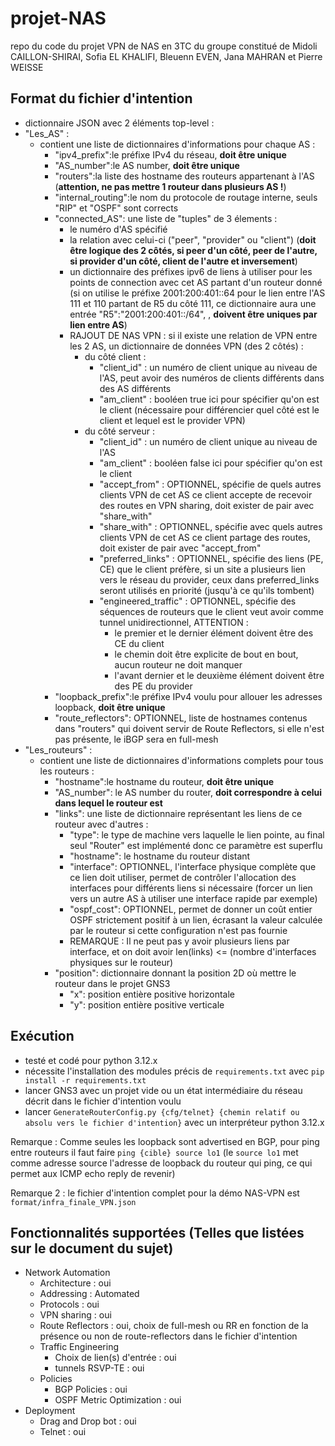 # projet-NAS
repo du code du projet VPN de NAS en 3TC du groupe constitué de Midoli CAILLON-SHIRAI, Sofia EL KHALIFI, Bleuenn EVEN, Jana MAHRAN et Pierre WEISSE

## Format du fichier d'intention
- dictionnaire JSON avec 2 éléments top-level :
- "Les_AS" :
    - contient une liste de dictionnaires d'informations pour chaque AS :
        - "ipv4_prefix":le préfixe IPv4 du réseau, **doit être unique**
        - "AS_number":le AS number, **doit être unique**
        - "routers":la liste des hostname des routeurs appartenant à l'AS (**attention, ne pas mettre 1 routeur dans plusieurs AS !**)
        - "internal_routing":le nom du protocole de routage interne, seuls "RIP" et "OSPF" sont corrects
        - "connected_AS": une liste de "tuples" de 3 élements :
            - le numéro d'AS spécifié
            - la relation avec celui-ci ("peer", "provider" ou "client") (**doit être logique des 2 côtés, si peer d'un côté, peer de l'autre, si provider d'un côté, client de l'autre et inversement**)
            - un dictionnaire des préfixes ipv6 de liens à utiliser pour les points de connection avec cet AS partant d'un routeur donné (si on utilise le préfixe 2001:200:401::64 pour le lien entre l'AS 111 et 110 partant de R5 du côté 111, ce dictionnaire aura une entrée "R5":"2001:200:401::/64", , **doivent être uniques par lien entre AS**)
            - RAJOUT DE NAS VPN : si il existe une relation de VPN entre les 2 AS, un dictionnaire de données VPN (des 2 côtés) :
                - du côté client :
                    - "client_id" : un numéro de client unique au niveau de l'AS, peut avoir des numéros de clients différents dans des AS différents
                    - "am_client" : booléen true ici pour spécifier qu'on est le client (nécessaire pour différencier quel côté est le client et lequel est le provider VPN)
                - du côté serveur :
                    - "client_id" : un numéro de client unique au niveau de l'AS
                    - "am_client" : booléen false ici pour spécifier qu'on est le client
                    - "accept_from" : OPTIONNEL, spécifie de quels autres clients VPN de cet AS ce client accepte de recevoir des routes en VPN sharing, doit exister de pair avec "share_with"
                    - "share_with" : OPTIONNEL, spécifie avec quels autres clients VPN de cet AS ce client partage des routes, doit exister de pair avec "accept_from"
                    - "preferred_links" : OPTIONNEL, spécifie des liens (PE, CE) que le client préfère, si un site a plusieurs lien vers le réseau du provider, ceux dans preferred_links seront utilisés en priorité (jusqu'à ce qu'ils tombent)
                    - "engineered_traffic" : OPTIONNEL, spécifie des séquences de routeurs que le client veut avoir comme tunnel unidirectionnel, ATTENTION :
                        - le premier et le dernier élément doivent être des CE du client
                        - le chemin doit être explicite de bout en bout, aucun routeur ne doit manquer
                        - l'avant dernier et le deuxième élément doivent être des PE du provider
        - "loopback_prefix":le préfixe IPv4 voulu pour allouer les adresses loopback, **doit être unique**
        - "route_reflectors": OPTIONNEL, liste de hostnames contenus dans "routers" qui doivent servir de Route Reflectors, si elle n'est pas présente, le iBGP sera en full-mesh
- "Les_routeurs" :
    - contient une liste de dictionnaires d'informations complets pour tous les routeurs :
        - "hostname":le hostname du routeur, **doit être unique**
        - "AS_number": le AS number du router, **doit correspondre à celui dans lequel le routeur est**
        - "links": une liste de dictionnaire représentant les liens de ce routeur avec d'autres :
            - "type": le type de machine vers laquelle le lien pointe, au final seul "Router" est implémenté donc ce paramètre est superflu
            - "hostname": le hostname du routeur distant
            - "interface": OPTIONNEL, l'interface physique complète que ce lien doit utiliser, permet de contrôler l'allocation des interfaces pour différents liens si nécessaire (forcer un lien vers un autre AS à utiliser une interface rapide par exemple)
            - "ospf_cost": OPTIONNEL, permet de donner un coût entier OSPF strictement positif à un lien, écrasant la valeur calculée par le routeur si cette configuration n'est pas fournie
            - REMARQUE : Il ne peut pas y avoir plusieurs liens par interface, et on doit avoir len(links) <= (nombre d'interfaces physiques sur le routeur)
        - "position": dictionnaire donnant la position 2D où mettre le routeur dans le projet GNS3
            - "x": position entière positive horizontale
            - "y": position entière positive verticale

## Exécution
- testé et codé pour python 3.12.x
- nécessite l'installation des modules précis de `requirements.txt` avec `pip install -r requirements.txt`
- lancer GNS3 avec un projet vide ou un état intermédiaire du réseau décrit dans le fichier d'intention voulu
- lancer `GenerateRouterConfig.py {cfg/telnet} {chemin relatif ou absolu vers le fichier d'intention}` avec un interpréteur python 3.12.x

Remarque : Comme seules les loopback sont advertised en BGP, pour ping entre routeurs il faut faire `ping {cible} source lo1` (le `source lo1` met comme adresse source l'adresse de loopback du routeur qui ping, ce qui permet aux ICMP echo reply de revenir)

Remarque 2 : le fichier d'intention complet pour la démo NAS-VPN est `format/infra_finale_VPN.json`


## Fonctionnalités supportées (Telles que listées sur le document du sujet)
- Network Automation
    - Architecture : oui
    - Addressing : Automated
    - Protocols : oui
    - VPN sharing : oui
    - Route Reflectors : oui, choix de full-mesh ou RR en fonction de la présence ou non de route-reflectors dans le fichier d'intention
    - Traffic Engineering
        - Choix de lien(s) d'entrée : oui
        - tunnels RSVP-TE : oui
    - Policies
        - BGP Policies : oui
        - OSPF Metric Optimization : oui
- Deployment
    - Drag and Drop bot : oui
    - Telnet : oui
